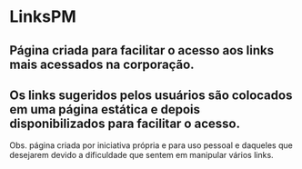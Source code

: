 # LinksPM

## Página criada para facilitar o acesso aos links mais acessados na corporação.

## Os links sugeridos pelos usuários são colocados em uma página estática e depois disponibilizados para facilitar o acesso.

Obs. página criada por iniciativa própria e para uso pessoal e daqueles que desejarem devido a dificuldade que sentem em manipular vários links.
